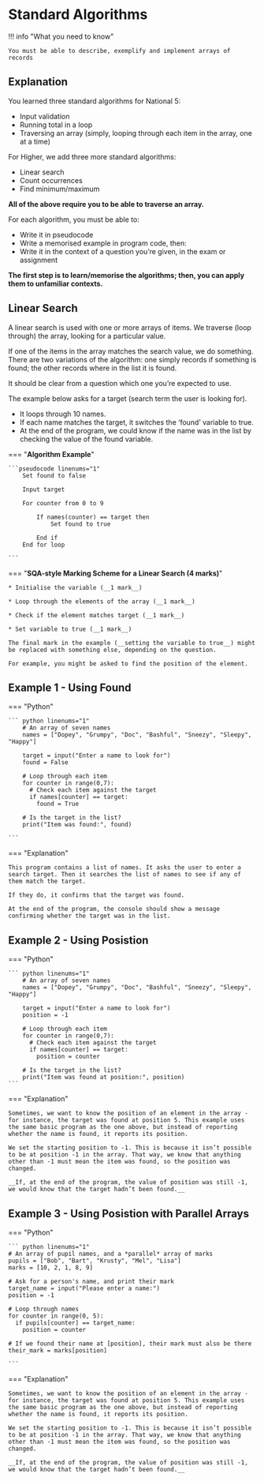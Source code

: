 # Standard Algorithms

!!! info "What you need to know"

	You must be able to describe, exemplify and implement arrays of records 

## Explanation

You learned three standard algorithms for National 5:

* Input validation
* Running total in a loop
* Traversing an array (simply, looping through each item in the array, one at a time)

For Higher, we add three more standard algorithms:

* Linear search
* Count occurrences
* Find minimum/maximum

__All of the above require you to be able to traverse an array.__

For each algorithm, you must be able to:

* Write it in pseudocode
* Write a memorised example in program code, then:
* Write it in the context of a question you’re given, in the exam or assignment

__The first step is to learn/memorise the algorithms; then, you can apply them to unfamiliar contexts.__

## Linear Search 

A linear search is used with one or more arrays of items. We traverse (loop through) the array, looking for a particular value. 

If one of the items in the array matches the search value, we do something.
There are two variations of the algorithm: one simply records if something is found; the other records where in the list it is found. 

It should be clear from a question which one you’re expected to use.

The example below asks for a target (search term the user is looking for). 

* It loops through 10 names. 
* If each name matches the target, it switches the ‘found’ variable to true. 
* At the end of the program, we could know if the name was in the list by checking the value of the found variable.

=== "__Algorithm Example__"

	```pseudocode linenums="1"
		Set found to false
  
		Input target
  
		For counter from 0 to 9
  
			If names(counter) == target then
				Set found to true
    
			End if
		End for loop

	```

=== "__SQA-style Marking Scheme for a Linear Search (4 marks)__"

    * Initialise the variable (__1 mark__)
 
    * Loop through the elements of the array (__1 mark__)
		
    * Check if the element matches target (__1 mark__)
		
    * Set variable to true (__1 mark__)

    The final mark in the example (__setting the variable to true__) might be replaced with something else, depending on the question. 
    
    For example, you might be asked to find the position of the element.

## Example 1 - Using Found

=== "Python"

	``` python linenums="1"
		# An array of seven names
		names = ["Dopey", "Grumpy", "Doc", "Bashful", "Sneezy", "Sleepy", "Happy"]
		 
		target = input("Enter a name to look for")
		found = False
		
		# Loop through each item
		for counter in range(0,7):
		  # Check each item against the target
		  if names[counter] == target:
		    found = True
		
		# Is the target in the list?
		print("Item was found:", found)

	```

=== "Explanation"

    This program contains a list of names. It asks the user to enter a search target. Then it searches the list of names to see if any of them match the target. 
    
    If they do, it confirms that the target was found.

    At the end of the program, the console should show a message confirming whether the target was in the list.
    
## Example 2 - Using Posistion

=== "Python"

	``` python linenums="1"
		# An array of seven names
		names = ["Dopey", "Grumpy", "Doc", "Bashful", "Sneezy", "Sleepy", "Happy"]
		 
		target = input("Enter a name to look for")
		position = -1
		
		# Loop through each item
		for counter in range(0,7):
		  # Check each item against the target
		  if names[counter] == target:
		    position = counter
		
		# Is the target in the list?
		print("Item was found at position:", position)
	```

=== "Explanation"

    Sometimes, we want to know the position of an element in the array - for instance, the target was found at position 5. This example uses the same basic program as the one above, but instead of reporting whether the name is found, it reports its position.

    We set the starting position to -1. This is because it isn’t possible to be at position -1 in the array. That way, we know that anything other than -1 must mean the item was found, so the position was changed.

    __If, at the end of the program, the value of position was still -1, we would know that the target hadn’t been found.__

## Example 3 - Using Posistion with Parallel Arrays

=== "Python"

	``` python linenums="1"
	# An array of pupil names, and a *parallel* array of marks
	pupils = ["Bob", "Bart", "Krusty", "Mel", "Lisa"]
	marks = [10, 2, 1, 8, 9]
	
	# Ask for a person's name, and print their mark
	target_name = input("Please enter a name:")
	position = -1
	
	# Loop through names
	for counter in range(0, 5):
	  if pupils[counter] == target_name:
	    position = counter
	
	# If we found their name at [position], their mark must also be there
	their_mark = marks[position]

	```

=== "Explanation"

    Sometimes, we want to know the position of an element in the array - for instance, the target was found at position 5. This example uses the same basic program as the one above, but instead of reporting whether the name is found, it reports its position.

    We set the starting position to -1. This is because it isn’t possible to be at position -1 in the array. That way, we know that anything other than -1 must mean the item was found, so the position was changed.

    __If, at the end of the program, the value of position was still -1, we would know that the target hadn’t been found.__
